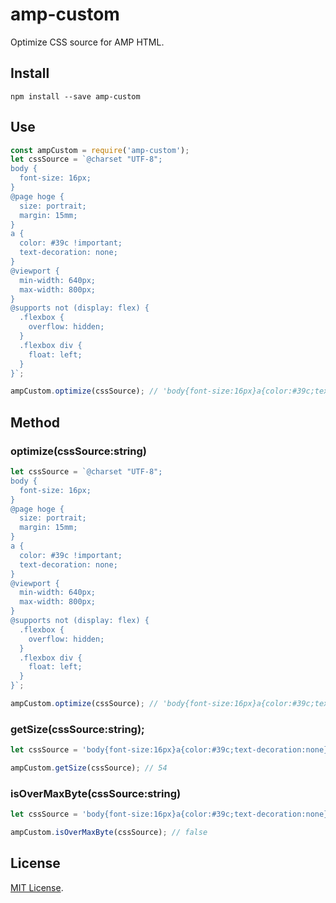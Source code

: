 # amp-custom

Optimize CSS source for AMP HTML.

## Install

```shell
npm install --save amp-custom
```

## Use

```js
const ampCustom = require('amp-custom');
let cssSource = `@charset "UTF-8";
body {
  font-size: 16px;
}
@page hoge {
  size: portrait;
  margin: 15mm;
}
a {
  color: #39c !important;
  text-decoration: none;
}
@viewport {
  min-width: 640px;
  max-width: 800px;
}
@supports not (display: flex) {
  .flexbox {
    overflow: hidden;
  }
  .flexbox div {
    float: left;
  }
}`;

ampCustom.optimize(cssSource); // 'body{font-size:16px}a{color:#39c;text-decoration:none}'
```

## Method

### optimize(cssSource:string)

```js
let cssSource = `@charset "UTF-8";
body {
  font-size: 16px;
}
@page hoge {
  size: portrait;
  margin: 15mm;
}
a {
  color: #39c !important;
  text-decoration: none;
}
@viewport {
  min-width: 640px;
  max-width: 800px;
}
@supports not (display: flex) {
  .flexbox {
    overflow: hidden;
  }
  .flexbox div {
    float: left;
  }
}`;

ampCustom.optimize(cssSource); // 'body{font-size:16px}a{color:#39c;text-decoration:none}'
```

### getSize(cssSource:string);

```js
let cssSource = 'body{font-size:16px}a{color:#39c;text-decoration:none}';

ampCustom.getSize(cssSource); // 54
```

### isOverMaxByte(cssSource:string)

```js
let cssSource = 'body{font-size:16px}a{color:#39c;text-decoration:none}';

ampCustom.isOverMaxByte(cssSource); // false
```

## License

[MIT License](https://github.com/kmrk/amp-custom/blob/master/LICENSE).

